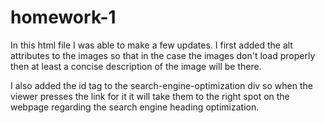 # homework-1

In this html file I was able to make a few updates. I first added the alt attributes to the images so that in the case the images don't load properly then at least a concise description of the image will be there. 

I also added the id tag to the search-engine-optimization div so when the viewer presses the link for it it will take them to the right spot on the webpage regarding the search engine heading optimization.

